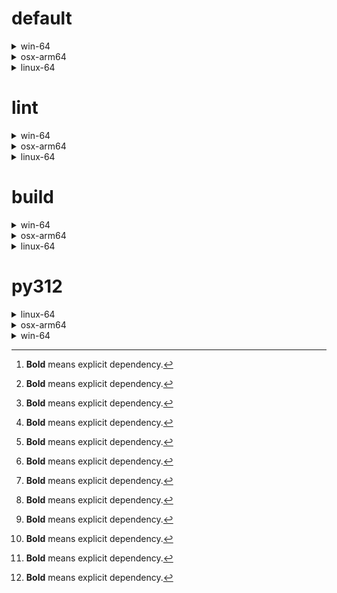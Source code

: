 # default

<details>
<summary>win-64</summary>

|Dependency[^1]|Before|After|Package|
|-|-|-|-|
|**ordered_enum**|0.0.8|0.0.9|conda|
|**pydantic**|2.7.1|2.7.4|conda|
|**pytest**|8.2.1|8.2.2|conda|
|ca-certificates|2024.2.2|2024.6.2|conda|
|libsqlite|3.45.3|3.46.0|conda|
|libzlib|1.2.13|1.3.1|conda|
|packaging|24.0|24.1|conda|
|typing-extensions|4.11.0|4.12.2|conda|
|typing_extensions|4.11.0|4.12.2|conda|
|vc14_runtime|14.38.33135|14.40.33810|conda|
|vs2015_runtime|14.38.33135|14.40.33810|conda|
|zipp|3.17.0|3.19.2|conda|
|openssl|3.3.0|3.3.1|conda|
|pydantic-core|2.18.2|2.18.4|conda|
|vc|ha32ba9b_20|h8a93ad2_20|conda|

</details>

<details>
<summary>osx-arm64</summary>

|Dependency[^1]|Before|After|Package|
|-|-|-|-|
|**ordered_enum**|0.0.8|0.0.9|conda|
|**pydantic**|2.7.1|2.7.4|conda|
|**pytest**|8.2.1|8.2.2|conda|
|**py-rattler**|py312h1a1520d_0|py312had01cb0_0|conda|
|ca-certificates|2024.2.2|2024.6.2|conda|
|libsqlite|3.45.3|3.46.0|conda|
|libzlib|1.2.13|1.3.1|conda|
|packaging|24.0|24.1|conda|
|typing-extensions|4.11.0|4.12.2|conda|
|typing_extensions|4.11.0|4.12.2|conda|
|zipp|3.17.0|3.19.2|conda|
|openssl|3.3.0|3.3.1|conda|
|pydantic-core|2.18.2|2.18.4|conda|

</details>

<details>
<summary>linux-64</summary>

|Dependency[^1]|Before|After|Package|
|-|-|-|-|
|**ordered_enum**|0.0.8|0.0.9|conda|
|**pydantic**|2.7.1|2.7.4|conda|
|**pytest**|8.2.1|8.2.2|conda|
|ca-certificates|2024.2.2|2024.6.2|conda|
|libsqlite|3.45.3|3.46.0|conda|
|libzlib|1.2.13|1.3.1|conda|
|packaging|24.0|24.1|conda|
|typing-extensions|4.11.0|4.12.2|conda|
|typing_extensions|4.11.0|4.12.2|conda|
|zipp|3.17.0|3.19.2|conda|
|openssl|3.3.0|3.3.1|conda|
|pydantic-core|2.18.2|2.18.4|conda|
|ld_impl_linux-64|hf3520f5_1|hf3520f5_4|conda|
|libgcc-ng|h77fa898_7|h77fa898_9|conda|
|libgomp|h77fa898_7|h77fa898_9|conda|

</details>

# lint

<details>
<summary>win-64</summary>

|Dependency[^1]|Before|After|Package|
|-|-|-|-|
|**typos**|1.21.0|1.22.7|conda|
|**ruff**|0.4.4|0.4.9|conda|
|ca-certificates|2024.2.2|2024.6.2|conda|
|filelock|3.14.0|3.15.1|conda|
|libsqlite|3.45.3|3.46.0|conda|
|libzlib|1.2.13|1.3.1|conda|
|nodeenv|1.8.0|1.9.1|conda|
|vc14_runtime|14.38.33135|14.40.33810|conda|
|vs2015_runtime|14.38.33135|14.40.33810|conda|
|openssl|3.3.0|3.3.1|conda|
|vc|ha32ba9b_20|h8a93ad2_20|conda|

</details>

<details>
<summary>osx-arm64</summary>

|Dependency[^1]|Before|After|Package|
|-|-|-|-|
|**typos**|1.21.0|1.22.7|conda|
|**ruff**|0.4.4|0.4.9|conda|
|ca-certificates|2024.2.2|2024.6.2|conda|
|filelock|3.14.0|3.15.1|conda|
|libsqlite|3.45.3|3.46.0|conda|
|libzlib|1.2.13|1.3.1|conda|
|nodeenv|1.8.0|1.9.1|conda|
|openssl|3.3.0|3.3.1|conda|

</details>

<details>
<summary>linux-64</summary>

|Dependency[^1]|Before|After|Package|
|-|-|-|-|
|**typos**|1.21.0|1.22.7|conda|
|**ruff**|0.4.4|0.4.9|conda|
|ca-certificates|2024.2.2|2024.6.2|conda|
|filelock|3.14.0|3.15.1|conda|
|libsqlite|3.45.3|3.46.0|conda|
|libzlib|1.2.13|1.3.1|conda|
|nodeenv|1.8.0|1.9.1|conda|
|openssl|3.3.0|3.3.1|conda|
|ld_impl_linux-64|hf3520f5_1|hf3520f5_4|conda|
|libgcc-ng|h77fa898_7|h77fa898_9|conda|
|libgomp|h77fa898_7|h77fa898_9|conda|
|libstdcxx-ng|hc0a3c3a_7|hc0a3c3a_9|conda|

</details>

# build

<details>
<summary>win-64</summary>

|Dependency[^1]|Before|After|Package|
|-|-|-|-|
|**ordered_enum**|0.0.8|0.0.9|conda|
|**pydantic**|2.7.1|2.7.4|conda|
|ca-certificates|2024.2.2|2024.6.2|conda|
|certifi|2024.2.2|2024.6.2|conda|
|libsqlite|3.45.3|3.46.0|conda|
|libzlib|1.2.13|1.3.1|conda|
|more-itertools|10.2.0|10.3.0|conda|
|packaging|24.0|24.1|conda|
|pkginfo|1.10.0|1.11.1|conda|
|typing-extensions|4.11.0|4.12.2|conda|
|typing_extensions|4.11.0|4.12.2|conda|
|vc14_runtime|14.38.33135|14.40.33810|conda|
|vs2015_runtime|14.38.33135|14.40.33810|conda|
|zipp|3.17.0|3.19.2|conda|
|openssl|3.3.0|3.3.1|conda|
|pydantic-core|2.18.2|2.18.4|conda|
|requests|2.32.2|2.32.3|conda|
|vc|ha32ba9b_20|h8a93ad2_20|conda|

</details>

<details>
<summary>osx-arm64</summary>

|Dependency[^1]|Before|After|Package|
|-|-|-|-|
|**ordered_enum**|0.0.8|0.0.9|conda|
|**pydantic**|2.7.1|2.7.4|conda|
|ca-certificates|2024.2.2|2024.6.2|conda|
|certifi|2024.2.2|2024.6.2|conda|
|libsqlite|3.45.3|3.46.0|conda|
|libzlib|1.2.13|1.3.1|conda|
|more-itertools|10.2.0|10.3.0|conda|
|packaging|24.0|24.1|conda|
|pkginfo|1.10.0|1.11.1|conda|
|typing-extensions|4.11.0|4.12.2|conda|
|typing_extensions|4.11.0|4.12.2|conda|
|zipp|3.17.0|3.19.2|conda|
|openssl|3.3.0|3.3.1|conda|
|pydantic-core|2.18.2|2.18.4|conda|
|requests|2.32.2|2.32.3|conda|

</details>

<details>
<summary>linux-64</summary>

|Dependency[^1]|Before|After|Package|
|-|-|-|-|
|**ordered_enum**|0.0.8|0.0.9|conda|
|**pydantic**|2.7.1|2.7.4|conda|
|ca-certificates|2024.2.2|2024.6.2|conda|
|certifi|2024.2.2|2024.6.2|conda|
|libsqlite|3.45.3|3.46.0|conda|
|libzlib|1.2.13|1.3.1|conda|
|more-itertools|10.2.0|10.3.0|conda|
|packaging|24.0|24.1|conda|
|pkginfo|1.10.0|1.11.1|conda|
|typing-extensions|4.11.0|4.12.2|conda|
|typing_extensions|4.11.0|4.12.2|conda|
|zipp|3.17.0|3.19.2|conda|
|cryptography|42.0.7|42.0.8|conda|
|openssl|3.3.0|3.3.1|conda|
|pydantic-core|2.18.2|2.18.4|conda|
|requests|2.32.2|2.32.3|conda|
|ld_impl_linux-64|hf3520f5_1|hf3520f5_4|conda|
|libgcc-ng|h77fa898_7|h77fa898_9|conda|
|libgomp|h77fa898_7|h77fa898_9|conda|
|libstdcxx-ng|hc0a3c3a_7|hc0a3c3a_9|conda|

</details>

# py312

<details>
<summary>linux-64</summary>

|Dependency[^1]|Before|After|Package|
|-|-|-|-|
|**ordered_enum**|0.0.8|0.0.9|conda|
|**pydantic**|2.7.1|2.7.4|conda|
|**pytest**|8.2.1|8.2.2|conda|
|ca-certificates|2024.2.2|2024.6.2|conda|
|libsqlite|3.45.3|3.46.0|conda|
|libzlib|1.2.13|1.3.1|conda|
|packaging|24.0|24.1|conda|
|typing-extensions|4.11.0|4.12.2|conda|
|typing_extensions|4.11.0|4.12.2|conda|
|zipp|3.17.0|3.19.2|conda|
|openssl|3.3.0|3.3.1|conda|
|pydantic-core|2.18.2|2.18.4|conda|
|ld_impl_linux-64|hf3520f5_1|hf3520f5_4|conda|
|libgcc-ng|h77fa898_7|h77fa898_9|conda|
|libgomp|h77fa898_7|h77fa898_9|conda|

</details>

<details>
<summary>osx-arm64</summary>

|Dependency[^1]|Before|After|Package|
|-|-|-|-|
|**ordered_enum**|0.0.8|0.0.9|conda|
|**pydantic**|2.7.1|2.7.4|conda|
|**pytest**|8.2.1|8.2.2|conda|
|**py-rattler**|py312h1a1520d_0|py312had01cb0_0|conda|
|ca-certificates|2024.2.2|2024.6.2|conda|
|libsqlite|3.45.3|3.46.0|conda|
|libzlib|1.2.13|1.3.1|conda|
|packaging|24.0|24.1|conda|
|typing-extensions|4.11.0|4.12.2|conda|
|typing_extensions|4.11.0|4.12.2|conda|
|zipp|3.17.0|3.19.2|conda|
|openssl|3.3.0|3.3.1|conda|
|pydantic-core|2.18.2|2.18.4|conda|

</details>

<details>
<summary>win-64</summary>

|Dependency[^1]|Before|After|Package|
|-|-|-|-|
|**ordered_enum**|0.0.8|0.0.9|conda|
|**pydantic**|2.7.1|2.7.4|conda|
|**pytest**|8.2.1|8.2.2|conda|
|ca-certificates|2024.2.2|2024.6.2|conda|
|libsqlite|3.45.3|3.46.0|conda|
|libzlib|1.2.13|1.3.1|conda|
|packaging|24.0|24.1|conda|
|typing-extensions|4.11.0|4.12.2|conda|
|typing_extensions|4.11.0|4.12.2|conda|
|vc14_runtime|14.38.33135|14.40.33810|conda|
|vs2015_runtime|14.38.33135|14.40.33810|conda|
|zipp|3.17.0|3.19.2|conda|
|openssl|3.3.0|3.3.1|conda|
|pydantic-core|2.18.2|2.18.4|conda|
|vc|ha32ba9b_20|h8a93ad2_20|conda|

</details>

[^1]: **Bold** means explicit dependency.
[^2]: Dependency got downgraded.
